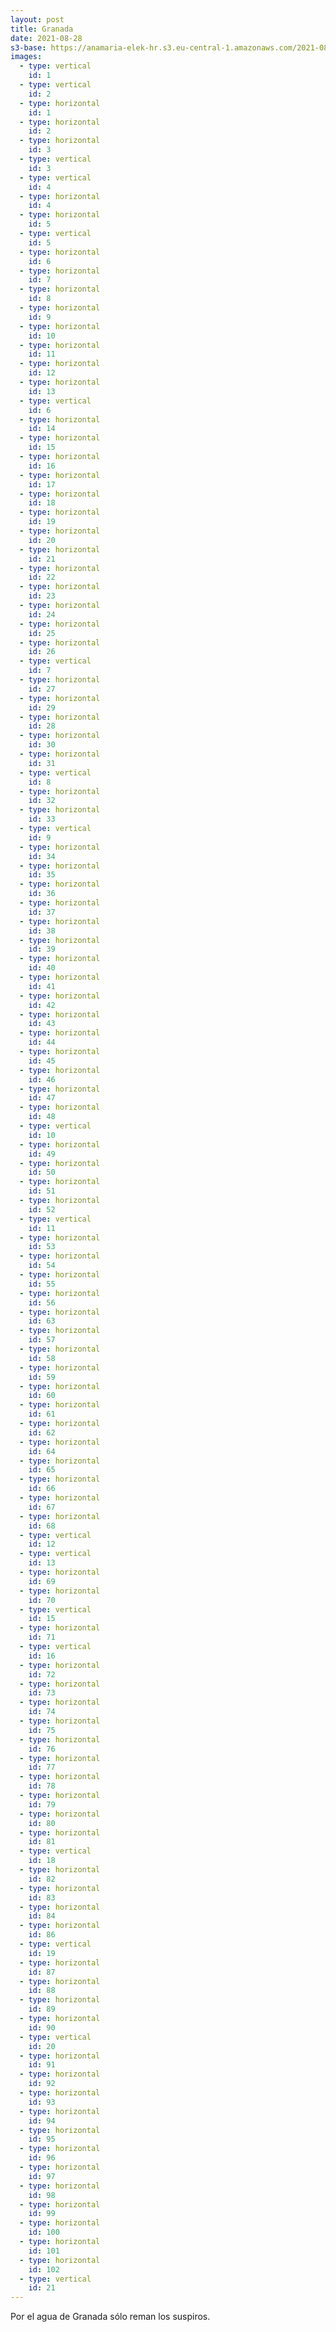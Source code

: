 ```yaml
---
layout: post
title: Granada
date: 2021-08-28
s3-base: https://anamaria-elek-hr.s3.eu-central-1.amazonaws.com/2021-08-28-granada
images:
  - type: vertical
    id: 1
  - type: vertical
    id: 2
  - type: horizontal
    id: 1
  - type: horizontal
    id: 2
  - type: horizontal
    id: 3
  - type: vertical
    id: 3
  - type: vertical
    id: 4
  - type: horizontal
    id: 4
  - type: horizontal
    id: 5
  - type: vertical
    id: 5
  - type: horizontal
    id: 6
  - type: horizontal
    id: 7
  - type: horizontal
    id: 8
  - type: horizontal
    id: 9
  - type: horizontal
    id: 10
  - type: horizontal
    id: 11
  - type: horizontal
    id: 12
  - type: horizontal
    id: 13
  - type: vertical
    id: 6
  - type: horizontal
    id: 14
  - type: horizontal
    id: 15
  - type: horizontal
    id: 16
  - type: horizontal
    id: 17
  - type: horizontal
    id: 18
  - type: horizontal
    id: 19
  - type: horizontal
    id: 20
  - type: horizontal
    id: 21
  - type: horizontal
    id: 22
  - type: horizontal
    id: 23
  - type: horizontal
    id: 24
  - type: horizontal
    id: 25
  - type: horizontal
    id: 26
  - type: vertical
    id: 7
  - type: horizontal
    id: 27
  - type: horizontal
    id: 29
  - type: horizontal
    id: 28
  - type: horizontal
    id: 30
  - type: horizontal
    id: 31
  - type: vertical
    id: 8
  - type: horizontal
    id: 32
  - type: horizontal
    id: 33
  - type: vertical
    id: 9
  - type: horizontal
    id: 34
  - type: horizontal
    id: 35
  - type: horizontal
    id: 36
  - type: horizontal
    id: 37
  - type: horizontal
    id: 38
  - type: horizontal
    id: 39
  - type: horizontal
    id: 40
  - type: horizontal
    id: 41
  - type: horizontal
    id: 42
  - type: horizontal
    id: 43
  - type: horizontal
    id: 44
  - type: horizontal
    id: 45
  - type: horizontal
    id: 46
  - type: horizontal
    id: 47
  - type: horizontal
    id: 48
  - type: vertical
    id: 10
  - type: horizontal
    id: 49
  - type: horizontal
    id: 50
  - type: horizontal
    id: 51
  - type: horizontal
    id: 52
  - type: vertical
    id: 11
  - type: horizontal
    id: 53
  - type: horizontal
    id: 54
  - type: horizontal
    id: 55
  - type: horizontal
    id: 56
  - type: horizontal
    id: 63
  - type: horizontal
    id: 57
  - type: horizontal
    id: 58
  - type: horizontal
    id: 59
  - type: horizontal
    id: 60
  - type: horizontal
    id: 61
  - type: horizontal
    id: 62
  - type: horizontal
    id: 64
  - type: horizontal
    id: 65
  - type: horizontal
    id: 66
  - type: horizontal
    id: 67
  - type: horizontal
    id: 68
  - type: vertical
    id: 12
  - type: vertical
    id: 13
  - type: horizontal
    id: 69
  - type: horizontal
    id: 70
  - type: vertical
    id: 15
  - type: horizontal
    id: 71
  - type: vertical
    id: 16
  - type: horizontal
    id: 72
  - type: horizontal
    id: 73
  - type: horizontal
    id: 74
  - type: horizontal
    id: 75
  - type: horizontal
    id: 76
  - type: horizontal
    id: 77
  - type: horizontal
    id: 78
  - type: horizontal
    id: 79
  - type: horizontal
    id: 80
  - type: horizontal
    id: 81
  - type: vertical
    id: 18
  - type: horizontal
    id: 82
  - type: horizontal
    id: 83
  - type: horizontal
    id: 84
  - type: horizontal
    id: 86
  - type: vertical
    id: 19
  - type: horizontal
    id: 87
  - type: horizontal
    id: 88
  - type: horizontal
    id: 89
  - type: horizontal
    id: 90
  - type: vertical
    id: 20
  - type: horizontal
    id: 91
  - type: horizontal
    id: 92
  - type: horizontal
    id: 93
  - type: horizontal
    id: 94
  - type: horizontal
    id: 95
  - type: horizontal
    id: 96
  - type: horizontal
    id: 97
  - type: horizontal
    id: 98
  - type: horizontal
    id: 99
  - type: horizontal
    id: 100
  - type: horizontal
    id: 101
  - type: horizontal
    id: 102
  - type: vertical
    id: 21
---
```


Por el agua de Granada sólo reman los suspiros. 


